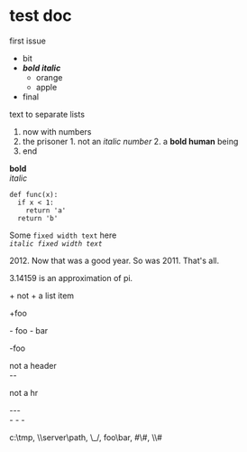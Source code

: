 #  test doc

first issue

  * bit
  * _**bold italic**_
    * orange
    * apple
  * final

text to separate lists

  1. now with numbers
  2. the prisoner
    1. not an _italic number_
    2. a **bold human** being
  3. end

**bold**  
_italic_  

    
    
    def func(x):
      if x < 1:
        return 'a'
      return 'b'
          

Some `fixed width text` here  
_`italic fixed width text`_

2012\. Now that was a good year. So was 2011. That's all.

3.14159 is an approximation of pi.

\+ not + a list item

+foo

\- foo - bar

-foo 

not a header  
\--

not a hr  
  
\---  
\- - -

c:\tmp, \\\server\path, \\_/, foo\bar, #\\#, \\\\#

